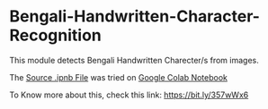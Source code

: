 # Bengali-Handwritten-Character-Recognition

This module detects Bengali Handwritten Charecter/s from images.

The [Source .ipnb File](https://github.com/marufzaman/Bengali-Handwritten-Character-Recognition/blob/master/BengaliHandwrittenCharacterRecogniserModel.ipynb) was tried on [Google Colab Notebook](https://colab.research.google.com/notebooks/)

To Know more about this, check this link: https://bit.ly/357wWx6
